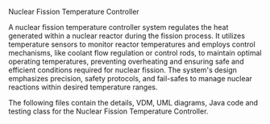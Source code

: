 Nuclear Fission Temperature Controller

A nuclear fission temperature controller system regulates the heat generated within
a nuclear reactor during the fission process. It utilizes temperature sensors to monitor reactor
temperatures and employs control mechanisms, like coolant flow regulation or control rods, to
maintain optimal operating temperatures, preventing overheating and ensuring safe and efficient
conditions required for nuclear fission. The system&#39;s design emphasizes precision, safety
protocols, and fail-safes to manage nuclear reactions within desired temperature ranges.

The following files contain the details, VDM, UML diagrams, Java code and testing class for the 
Nuclear Fission Temperature Controller. 
